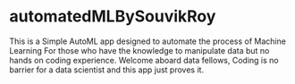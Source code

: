 # automatedMLBySouvikRoy
This is a Simple AutoML app designed to automate the process of Machine Learning For those who have the knowledge to manipulate data but no hands on coding experience. Welcome aboard data fellows, Coding is no barrier for a data scientist and this app just proves it.
